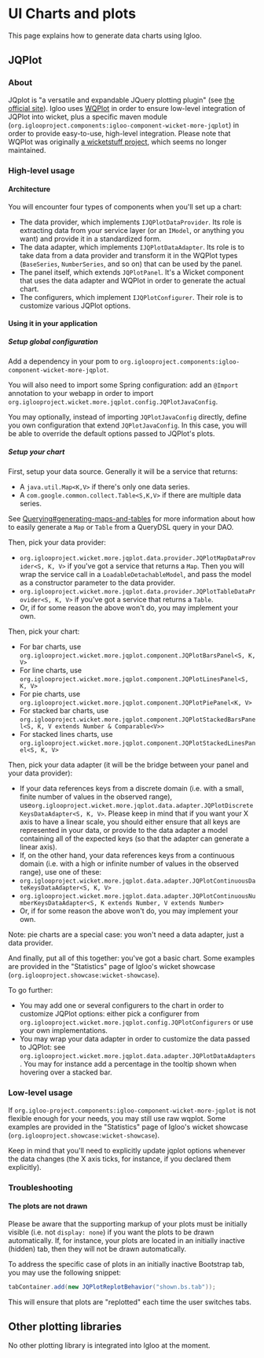 # UI Charts and plots

This page explains how to generate data charts using Igloo.

## JQPlot

### About

JQplot is "a versatile and expandable JQuery plotting plugin" (see [the official site](http://www.jqplot.com/)).
Igloo uses [WQPlot](https://github.com/igloo-project/wiquery-jqplot/) in order to ensure low-level integration of JQPlot into wicket, plus a specific maven module (`org.iglooproject.components:igloo-component-wicket-more-jqplot`) in order to provide easy-to-use, high-level integration.
Please note that WQPlot was originally [a wicketstuff project](https://github.com/wicketstuff/wiquery-jqplot), which seems no longer maintained.

### High-level usage

#### Architecture

You will encounter four types of components when you'll set up a chart:

 * The data provider, which implements `IJQPlotDataProvider`. Its role is extracting data from your service layer (or an `IModel`, or anything you want) and provide it in a standardized form.
 * The data adapter, which implements `IJQPlotDataAdapter`. Its role is to take data from a data provider and transform it in the WQPlot types (`BaseSeries`, `NumberSeries`, and so on) that can be used by the panel.
 * The panel itself, which extends `JQPlotPanel`. It's a Wicket component that uses the data adapter and WQPlot in order to generate the actual chart.
 * The configurers, which implement `IJQPlotConfigurer`. Their role is to customize various JQPlot options.

#### Using it in your application

##### Setup global configuration

Add a dependency in your pom to `org.iglooproject.components:igloo-component-wicket-more-jqplot`.

You will also need to import some Spring configuration: add an `@Import` annotation to your webapp in order to import `org.iglooproject.wicket.more.jqplot.config.JQPlotJavaConfig`.

You may optionally, instead of importing `JQPlotJavaConfig` directly, define you own configuration that extend `JQPlotJavaConfig`. In this case, you will be able to override the default options passed to JQPlot's plots.

##### Setup your chart

First, setup your data source. Generally it will be a service that returns:

 * A `java.util.Map<K,V>` if there's only one data series.
 * A `com.google.common.collect.Table<S,K,V>` if there are multiple data series.

See [Querying#generating-maps-and-tables](Querying.html#generating-maps-and-tables) for more information about how to easily generate a `Map` or `Table` from a QueryDSL query in your DAO.

Then, pick your data provider:

 * `org.iglooproject.wicket.more.jqplot.data.provider.JQPlotMapDataProvider<S, K, V>` if you've got a service that returns a `Map`. Then you will wrap the service call in a `LoadableDetachableModel`, and pass the model as a constructor parameter to the data provider.
 * `org.iglooproject.wicket.more.jqplot.data.provider.JQPlotTableDataProvider<S, K, V>` if you've got a service that returns a `Table`.
 * Or, if for some reason the above won't do, you may implement your own.

Then, pick your chart:

 * For bar charts, use `org.iglooproject.wicket.more.jqplot.component.JQPlotBarsPanel<S, K, V>`
 * For line charts, use `org.iglooproject.wicket.more.jqplot.component.JQPlotLinesPanel<S, K, V>`
 * For pie charts, use `org.iglooproject.wicket.more.jqplot.component.JQPlotPiePanel<K, V>`
 * For stacked bar charts, use `org.iglooproject.wicket.more.jqplot.component.JQPlotStackedBarsPanel<S, K, V extends Number & Comparable<V>>`
 * For stacked lines charts, use `org.iglooproject.wicket.more.jqplot.component.JQPlotStackedLinesPanel<S, K, V>`

Then, pick your data adapter (it will be the bridge between your panel and your data provider):

 * If your data references keys from a discrete domain (i.e. with a small, finite number of values in the observed range), use`org.iglooproject.wicket.more.jqplot.data.adapter.JQPlotDiscreteKeysDataAdapter<S, K, V>`. Please keep in mind that if you want your X axis to have a linear scale, you should either ensure that all keys are represented in your data, or provide to the data adapter a model containing all of the expected keys (so that the adapter can generate a linear axis).
 * If, on the other hand, your data references keys from a continuous domain (i.e. with a high or infinite number of values in the observed range), use one of these:
  * `org.iglooproject.wicket.more.jqplot.data.adapter.JQPlotContinuousDateKeysDataAdapter<S, K, V>`
  * `org.iglooproject.wicket.more.jqplot.data.adapter.JQPlotContinuousNumberKeysDataAdapter<S, K extends Number, V extends Number>`
 * Or, if for some reason the above won't do, you may implement your own.

Note: pie charts are a special case: you won't need a data adapter, just a data provider.

And finally, put all of this together: you've got a basic chart. Some examples are provided in the "Statistics" page of Igloo's wicket showcase (`org.iglooproject.showcase:wicket-showcase`).

To go further:

 * You may add one or several configurers to the chart in order to customize JQPlot options: either pick a configurer from `org.iglooproject.wicket.more.jqplot.config.JQPlotConfigurers` or use your own implementations.
 * You may wrap your data adapter in order to customize the data passed to JQPlot: see `org.iglooproject.wicket.more.jqplot.data.adapter.JQPlotDataAdapters`. You may for instance add a percentage in the tooltip shown when hovering over a stacked bar.

### Low-level usage

If `org.igloo-project.components:igloo-component-wicket-more-jqplot` is not flexible enough for your needs, you may still use raw wqplot. Some examples are provided in the "Statistics" page of Igloo's wicket showcase (`org.iglooproject.showcase:wicket-showcase`).

Keep in mind that you'll need to explicitly update jqplot options whenever the data changes (the X axis ticks, for instance, if you declared them explicitly).

### Troubleshooting

#### The plots are not drawn

Please be aware that the supporting markup of your plots must be initially visible (i.e. not `display: none`) if you want the plots to be drawn automatically. If, for instance, your plots are located in an initially inactive (hidden) tab, then they will not be drawn automatically.

To address the specific case of plots in an initially inactive Bootstrap tab, you may use the following snippet:

```java
tabContainer.add(new JQPlotReplotBehavior("shown.bs.tab"));
```

This will ensure that plots are "replotted" each time the user switches tabs.

## Other plotting libraries

No other plotting library is integrated into Igloo at the moment.
